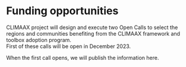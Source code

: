 Funding opportunities 
=======================

CLIMAAX project will design and execute two Open Calls to select the regions and communities benefiting from the CLIMAAX framework and toolbox adoption program.  
First of these calls will be open in December 2023.  

When the first call opens, we will publish the information here.
